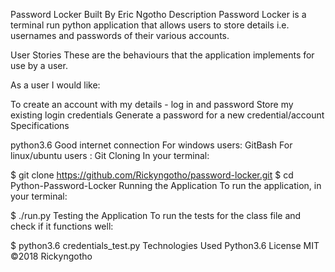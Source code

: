 Password Locker
Built By Eric Ngotho
Description
Password Locker is a terminal run python application that allows users to store details i.e. usernames and passwords of their various accounts.

User Stories
These are the behaviours that the application implements for use by a user.

As a user I would like:

To create an account with my details - log in and password
Store my existing login credentials
Generate a password for a new credential/account
Specifications

python3.6
Good internet connection
For windows users: GitBash
For linux/ubuntu users : Git
Cloning
In your terminal:

  $ git clone https://github.com/Rickyngotho/password-locker.git
  $ cd Python-Password-Locker
Running the Application
To run the application, in your terminal:

  $ ./run.py
Testing the Application
To run the tests for the class file and check if it functions well:

  $ python3.6 credentials_test.py
Technologies Used
Python3.6
License
MIT ©2018 Rickyngotho